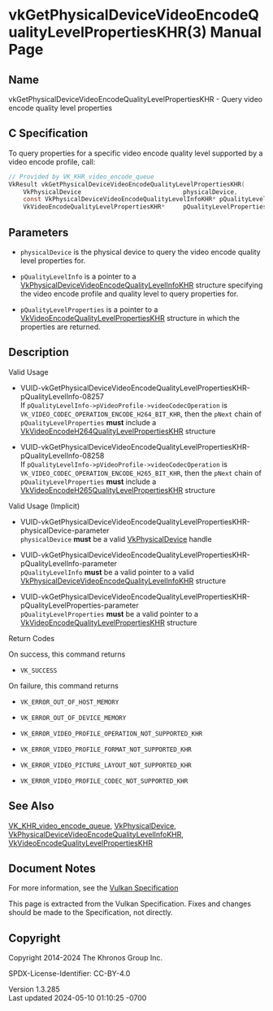 # vkGetPhysicalDeviceVideoEncodeQualityLevelPropertiesKHR(3) Manual Page

## Name

vkGetPhysicalDeviceVideoEncodeQualityLevelPropertiesKHR - Query video
encode quality level properties



## <a href="#_c_specification" class="anchor"></a>C Specification

To query properties for a specific video encode quality level supported
by a video encode profile, call:

``` c
// Provided by VK_KHR_video_encode_queue
VkResult vkGetPhysicalDeviceVideoEncodeQualityLevelPropertiesKHR(
    VkPhysicalDevice                            physicalDevice,
    const VkPhysicalDeviceVideoEncodeQualityLevelInfoKHR* pQualityLevelInfo,
    VkVideoEncodeQualityLevelPropertiesKHR*     pQualityLevelProperties);
```

## <a href="#_parameters" class="anchor"></a>Parameters

- `physicalDevice` is the physical device to query the video encode
  quality level properties for.

- `pQualityLevelInfo` is a pointer to a
  [VkPhysicalDeviceVideoEncodeQualityLevelInfoKHR](https://registry.khronos.org/vulkan/specs/1.3-extensions/man/html/VkPhysicalDeviceVideoEncodeQualityLevelInfoKHR.html)
  structure specifying the video encode profile and quality level to
  query properties for.

- `pQualityLevelProperties` is a pointer to a
  [VkVideoEncodeQualityLevelPropertiesKHR](https://registry.khronos.org/vulkan/specs/1.3-extensions/man/html/VkVideoEncodeQualityLevelPropertiesKHR.html)
  structure in which the properties are returned.

## <a href="#_description" class="anchor"></a>Description

Valid Usage

- <a
  href="#VUID-vkGetPhysicalDeviceVideoEncodeQualityLevelPropertiesKHR-pQualityLevelInfo-08257"
  id="VUID-vkGetPhysicalDeviceVideoEncodeQualityLevelPropertiesKHR-pQualityLevelInfo-08257"></a>
  VUID-vkGetPhysicalDeviceVideoEncodeQualityLevelPropertiesKHR-pQualityLevelInfo-08257  
  If `pQualityLevelInfo->pVideoProfile->videoCodecOperation` is
  `VK_VIDEO_CODEC_OPERATION_ENCODE_H264_BIT_KHR`, then the `pNext` chain
  of `pQualityLevelProperties` **must** include a
  [VkVideoEncodeH264QualityLevelPropertiesKHR](https://registry.khronos.org/vulkan/specs/1.3-extensions/man/html/VkVideoEncodeH264QualityLevelPropertiesKHR.html)
  structure

- <a
  href="#VUID-vkGetPhysicalDeviceVideoEncodeQualityLevelPropertiesKHR-pQualityLevelInfo-08258"
  id="VUID-vkGetPhysicalDeviceVideoEncodeQualityLevelPropertiesKHR-pQualityLevelInfo-08258"></a>
  VUID-vkGetPhysicalDeviceVideoEncodeQualityLevelPropertiesKHR-pQualityLevelInfo-08258  
  If `pQualityLevelInfo->pVideoProfile->videoCodecOperation` is
  `VK_VIDEO_CODEC_OPERATION_ENCODE_H265_BIT_KHR`, then the `pNext` chain
  of `pQualityLevelProperties` **must** include a
  [VkVideoEncodeH265QualityLevelPropertiesKHR](https://registry.khronos.org/vulkan/specs/1.3-extensions/man/html/VkVideoEncodeH265QualityLevelPropertiesKHR.html)
  structure

Valid Usage (Implicit)

- <a
  href="#VUID-vkGetPhysicalDeviceVideoEncodeQualityLevelPropertiesKHR-physicalDevice-parameter"
  id="VUID-vkGetPhysicalDeviceVideoEncodeQualityLevelPropertiesKHR-physicalDevice-parameter"></a>
  VUID-vkGetPhysicalDeviceVideoEncodeQualityLevelPropertiesKHR-physicalDevice-parameter  
  `physicalDevice` **must** be a valid
  [VkPhysicalDevice](https://registry.khronos.org/vulkan/specs/1.3-extensions/man/html/VkPhysicalDevice.html) handle

- <a
  href="#VUID-vkGetPhysicalDeviceVideoEncodeQualityLevelPropertiesKHR-pQualityLevelInfo-parameter"
  id="VUID-vkGetPhysicalDeviceVideoEncodeQualityLevelPropertiesKHR-pQualityLevelInfo-parameter"></a>
  VUID-vkGetPhysicalDeviceVideoEncodeQualityLevelPropertiesKHR-pQualityLevelInfo-parameter  
  `pQualityLevelInfo` **must** be a valid pointer to a valid
  [VkPhysicalDeviceVideoEncodeQualityLevelInfoKHR](https://registry.khronos.org/vulkan/specs/1.3-extensions/man/html/VkPhysicalDeviceVideoEncodeQualityLevelInfoKHR.html)
  structure

- <a
  href="#VUID-vkGetPhysicalDeviceVideoEncodeQualityLevelPropertiesKHR-pQualityLevelProperties-parameter"
  id="VUID-vkGetPhysicalDeviceVideoEncodeQualityLevelPropertiesKHR-pQualityLevelProperties-parameter"></a>
  VUID-vkGetPhysicalDeviceVideoEncodeQualityLevelPropertiesKHR-pQualityLevelProperties-parameter  
  `pQualityLevelProperties` **must** be a valid pointer to a
  [VkVideoEncodeQualityLevelPropertiesKHR](https://registry.khronos.org/vulkan/specs/1.3-extensions/man/html/VkVideoEncodeQualityLevelPropertiesKHR.html)
  structure

Return Codes

On success, this command returns  
- `VK_SUCCESS`

On failure, this command returns  
- `VK_ERROR_OUT_OF_HOST_MEMORY`

- `VK_ERROR_OUT_OF_DEVICE_MEMORY`

- `VK_ERROR_VIDEO_PROFILE_OPERATION_NOT_SUPPORTED_KHR`

- `VK_ERROR_VIDEO_PROFILE_FORMAT_NOT_SUPPORTED_KHR`

- `VK_ERROR_VIDEO_PICTURE_LAYOUT_NOT_SUPPORTED_KHR`

- `VK_ERROR_VIDEO_PROFILE_CODEC_NOT_SUPPORTED_KHR`

## <a href="#_see_also" class="anchor"></a>See Also

[VK_KHR_video_encode_queue](https://registry.khronos.org/vulkan/specs/1.3-extensions/man/html/VK_KHR_video_encode_queue.html),
[VkPhysicalDevice](https://registry.khronos.org/vulkan/specs/1.3-extensions/man/html/VkPhysicalDevice.html),
[VkPhysicalDeviceVideoEncodeQualityLevelInfoKHR](https://registry.khronos.org/vulkan/specs/1.3-extensions/man/html/VkPhysicalDeviceVideoEncodeQualityLevelInfoKHR.html),
[VkVideoEncodeQualityLevelPropertiesKHR](https://registry.khronos.org/vulkan/specs/1.3-extensions/man/html/VkVideoEncodeQualityLevelPropertiesKHR.html)

## <a href="#_document_notes" class="anchor"></a>Document Notes

For more information, see the <a
href="https://registry.khronos.org/vulkan/specs/1.3-extensions/html/vkspec.html#vkGetPhysicalDeviceVideoEncodeQualityLevelPropertiesKHR"
target="_blank" rel="noopener">Vulkan Specification</a>

This page is extracted from the Vulkan Specification. Fixes and changes
should be made to the Specification, not directly.

## <a href="#_copyright" class="anchor"></a>Copyright

Copyright 2014-2024 The Khronos Group Inc.

SPDX-License-Identifier: CC-BY-4.0

Version 1.3.285  
Last updated 2024-05-10 01:10:25 -0700
